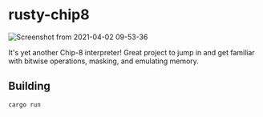 # rusty-chip8

![Screenshot from 2021-04-02 09-53-36](https://user-images.githubusercontent.com/29616627/113421875-ca679f00-9399-11eb-842b-226a9358b608.png)

It's yet another Chip-8 interpreter!  Great project to jump in and get familiar with bitwise operations, masking, and emulating memory.

## Building

`cargo run`
